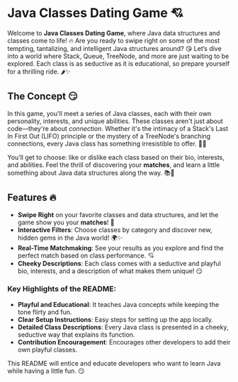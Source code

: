 # Java Classes Dating Game 💘

Welcome to **Java Classes Dating Game**, where Java data structures and classes come to life! 🔥 Are you ready to swipe right on some of the most tempting, tantalizing, and intelligent Java structures around? 😘 Let’s dive into a world where Stack, Queue, TreeNode, and more are just waiting to be explored. Each class is as seductive as it is educational, so prepare yourself for a thrilling ride. 🌶️✨

## The Concept 😏

In this game, you'll meet a series of Java classes, each with their own personality, interests, and unique abilities. These classes aren't just about code—they're about *connection*. Whether it's the intimacy of a Stack's Last In First Out (LIFO) principle or the mystery of a TreeNode's branching connections, every Java class has something irresistible to offer. 🔄💖

You’ll get to choose: like or dislike each class based on their bio, interests, and abilities. Feel the thrill of discovering your **matches**, and learn a little something about Java data structures along the way. 📚💋

## Features 🔥

- **Swipe Right** on your favorite classes and data structures, and let the game show you your **matches**! 💖
- **Interactive Filters**: Choose classes by category and discover new, hidden gems in the Java world! 🌍✨
- **Real-Time Matchmaking**: See your results as you explore and find the perfect match based on class performance. 💘
- **Cheeky Descriptions**: Each class comes with a seductive and playful bio, interests, and a description of what makes them unique! 😏
  

### Key Highlights of the README:
- **Playful and Educational**: It teaches Java concepts while keeping the tone flirty and fun.
- **Clear Setup Instructions**: Easy steps for setting up the app locally.
- **Detailed Class Descriptions**: Every Java class is presented in a cheeky, seductive way that explains its function.
- **Contribution Encouragement**: Encourages other developers to add their own playful classes.
  
This README will entice and educate developers who want to learn Java while having a little fun. 😏

